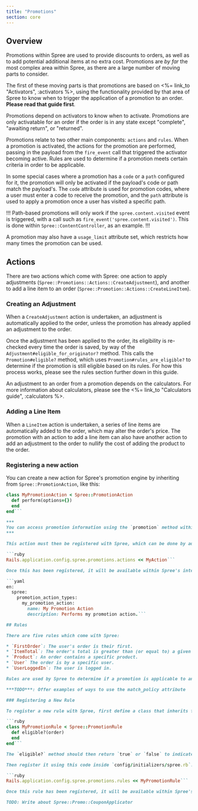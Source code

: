 ```yaml
---
title: "Promotions"
section: core
---
```


## Overview

Promotions within Spree are used to provide discounts to orders, as well as to add potential additional items at no extra cost. Promotions are *by far* the most
complex area within Spree, as there are a large number of moving parts to consider.

The first of these moving parts is that promotions are based on <%= link_to "Activators", :activators %>, using the functionality provided by that area of Spree to know when to trigger the application of a promotion to an order. **Please read that guide first**.

Promotions depend on activators to know when to activate. Promotions are only activatable for an order if the order is in any state except "complete", "awaiting return", or "returned".

Promotions relate to two other main components: `actions` and `rules`. When a promotion is activated, the actions for the promotion are performed, passing in the payload from the `fire_event` call that triggered the activator becoming active. Rules are used to determine if a promotion meets certain criteria in order to be applicable.

In some special cases where a promotion has a `code` or a `path` configured for it, the promotion will only be activated if the payload's code or path match the payload's. The `code` attribute is used for promotion codes, where a user must enter a code to receive the promotion, and the `path` attribute is used to apply a promotion once a user has visited a specific path.

!!!
Path-based promotions will only work if the `spree.content.visited` event is triggered, with a call such as `fire_event('spree.content.visited')`. This is done within `Spree::ContentController`, as an example.
!!!

A promotion may also have a `usage_limit` attribute set, which restricts how many times the promotion can be used.

## Actions

There are two actions which come with Spree: one action to apply adjustments (`Spree::Promotions::Actions::CreateAdjustment`), and another to add a line item to an order (`Spree::Promotion::Actions::CreateLineItem`).

### Creating an Adjustment

When a `CreateAdjustment` action is undertaken, an adjustment is automatically applied to the order, unless the promotion has already applied an adjustment to the order.

Once the adjustment has been applied to the order, its eligibility is re-checked every time the order is saved, by way of the `Adjustment#eligible_for_originator?` method. This calls the `Promotion#eligible?` method, which uses `Promotion#rules_are_eligible?` to determine if the promotion is still eligible based on its rules. For how this process works, please see the rules section further down in this guide.

An adjustment to an order from a promotion depends on the calculators. For more information about calculators, please see the <%= link_to "Calculators guide", :calculators %>.

### Adding a Line Item

When a `LineItem` action is undertaken, a series of line items are automatically added to the order, which may alter the order's price. The promotion with an action to add a line item can also have another action to add an adjustment to the order to nullify the cost of adding the product to the order.

### Registering a new action

You can create a new action for Spree's promotion engine by inheriting from `Spree::PromotionAction`, like this:

```ruby
class MyPromotionAction < Spree::PromotionAction
  def perform(options={})
  end
end```

***
You can access promotion information using the `promotion` method within any `Spree::PromotionAction`.
***

This action must then be registered with Spree, which can be done by adding this code to `config/initializers/spree.rb`:

```ruby
Rails.application.config.spree.promotions.actions << MyAction```

Once this has been registered, it will be available within Spree's interface. To provide translations for the interface, you will need to define them within your locale file. For instance, to define English translations for your new promotion action, use this code within `config/locales/en.yml`:

```yaml
en:
  spree:
    promotion_action_types:
      my_promotion_action:
        name: My Promotion Action
        description: Performs my promotion action.```

## Rules

There are five rules which come with Spree:

* `FirstOrder`: The user's order is their first.
* `ItemTotal`: The order's total is greater than (or equal to) a given value.
* `Product`: An order contains a specific product.
* `User` The order is by a specific user.
* `UserLoggedIn`: The user is logged in.

Rules are used by Spree to determine if a promotion is applicable to an order and can be matched in one of two ways: all the rules must match, or one rule must match. This is determined by the `match_policy` attribute on the `Promotion` object.

***TODO***: Offer examples of ways to use the match_policy attribute

### Registering a New Rule

To register a new rule with Spree, first define a class that inherits from `Spree::PromotionRule`, like this:

```ruby
class MyPromotionRule < Spree::PromotionRule
  def eligible?(order)
  end
end```

The `eligible?` method should then return `true` or `false` to indicate if the promotion should be eligible for an order. You can retrieve promotion information by calling `promotion`.

Then register it using this code inside `config/initializers/spree.rb`:

```ruby
Rails.application.config.spree.promotions.rules << MyPromotionRule```

Once this rule has been registered, it will be available within Spree's interface.

TODO: Write about Spree::Promo::CouponApplicator